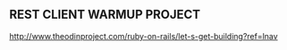 ## REST CLIENT WARMUP PROJECT

http://www.theodinproject.com/ruby-on-rails/let-s-get-building?ref=lnav


